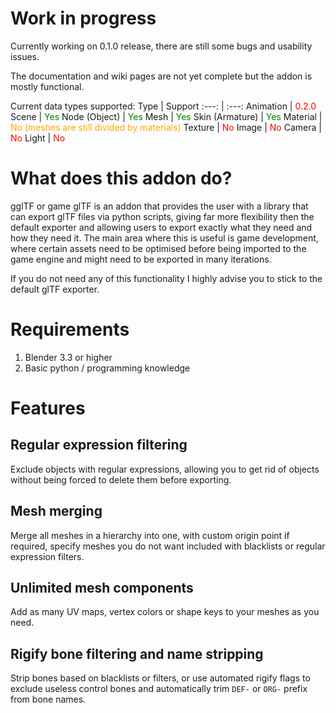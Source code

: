 # Work in progress
Currently working on 0.1.0 release, there are still some bugs and usability issues. 

The documentation and wiki pages are not yet complete but the addon is mostly functional.

Current data types supported:
Type | Support
:---: | :---:
Animation | <t style="color:red">0.2.0</t>
Scene | <t style="color:green">Yes</t>
Node (Object) | <t style="color:green">Yes</t>
Mesh | <t style="color:green">Yes</t>
Skin (Armature) | <t style="color:green">Yes</t>
Material | <t style="color:orange">No (meshes are still divided by materials)</t>
Texture | <t style="color:red">No</t>
Image | <t style="color:red">No</t>
Camera | <t style="color:red">No</t>
Light |  <t style="color:red">No</t>

# What does this addon do?
gglTF or game glTF is an addon that provides the user with a library that can export glTF files via python scripts, giving far more flexibility then the default exporter and allowing users to export exactly what they need and how they need it. The main area where this is useful is game development, where certain assets need to be optimised before being imported to the game engine and might need to be exported in many iterations.

If you do not need any of this functionality I highly advise you to stick to the default glTF exporter.

# Requirements
1. Blender 3.3 or higher
2. Basic python / programming knowledge

# Features

## Regular expression filtering
Exclude objects with regular expressions, allowing you to get rid of objects without being forced to delete them before exporting.

## Mesh merging
Merge all meshes in a hierarchy into one, with custom origin point if required, specify meshes you do not want included with blacklists or regular expression filters. 

## Unlimited mesh components
Add as many UV maps, vertex colors or shape keys to your meshes as you need.

## Rigify bone filtering and name stripping
Strip bones based on blacklists or filters, or use automated rigify flags to exclude useless control bones and automatically trim `DEF-` or `ORG-` prefix from bone names.
